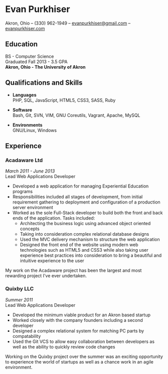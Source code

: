 # Evan Purkhiser

Akron, Ohio – (330) 962-1949 – evanpurkhiser@gmail.com – [evanpurkhiser.com](http://evanpurkhiser.com)

## Education

BS - Computer Science  
Graduated Fall 2013 - 3.5 GPA  
**Akron, Ohio - The University of Akron**

## Qualifications and Skills

 - **Languages**  
   PHP, SQL, JavaScript, HTML5, CSS3, SASS, Ruby

 - **Software**  
   Bash, Git, SVN, VIM, GNU Coreutils, Vagrant, Apache, MySQL

 - **Environments**  
   GNU/Linux, Windows

## Experience

### Acadaware Ltd
*March 2011 - June 2013*  
Lead Web Applications Developer

 - Developed a web application for managing Experiential Education programs
 - Responsibilities included all stages of development, from initial requirement
   gathering to deployment and configuration of a production server environment
 - Worked as the sole Full-Stack developer to build both the front and back ends
   of the application. Tasks included:
    - Architecting the business logic using advanced object oriented concepts
    - Taking into consideration complex relational database designs
    - Used the MVC delivery mechanism to structure the web application
    - Designed the front end of the website using modern web technologies such as
      HTML5 and CSS3 while also taking user experience best practices into
      consideration to bring a beautiful and intuitive experience to the user

My work on the Acadaware project has been the largest and most rewarding project
I've ever undertaken.

### Quixby LLC
*Summer 2011*  
Lead Web Applications Developer

 - Developed the minimum viable product for an Akron based startup
 - Worked closely with the company founders including a second developer
 - Designed a complex relational system for matching PC parts by compatability
 - Used the Git VCS to allow easy collaboration between developers as well
   as the ability to quickly review code changes

Working on the Quixby project over the summer was an exciting opportunity to
experience the world of startups as well as a chance work in an agile
environment.
